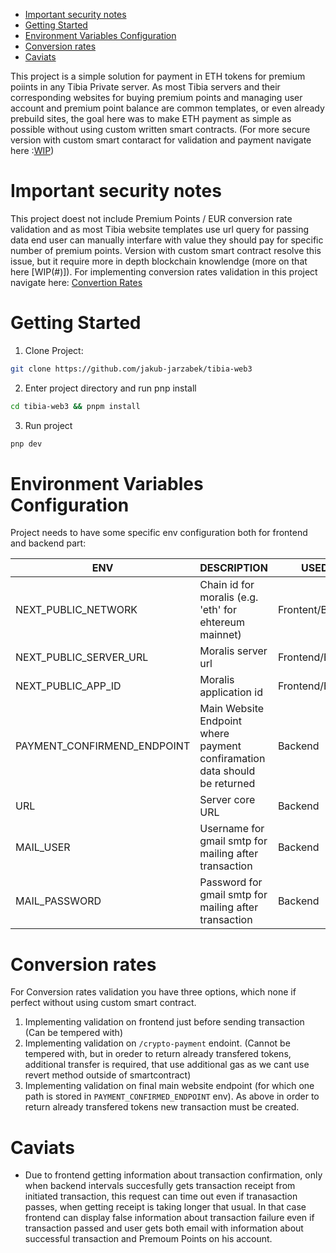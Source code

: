 - [Important security notes](#important-security-notes)
- [Getting Started](#getting-started)
- [Environment Variables Configuration](#environment-variables-configuration)
- [Conversion rates](#conversion-rates)
- [Caviats](#caviats)

This project is a simple solution for payment in ETH tokens for premium poiints in any Tibia Private server. As most Tibia servers and their corresponding websites for buying premium points and managing user account and premium point balance are common templates, or even already prebuild sites, the goal here was to make ETH payment as simple as possible without using custom written smart contracts. (For more secure version with custom smart contaract for validation and payment navigate here :[WIP](#))

# Important security notes

This project doest not include Premium Points / EUR conversion rate validation and as most Tibia website templates use url query for passing data end user can manually interfare with value they should pay for specific number of premium points. Version with custom smart contract resolve this issue, but it require more in depth blockchain knowlendge (more on that here [WIP(#)]). For implementing conversion rates validation in this project navigate here: [Convertion Rates](#conversion-rates)

# Getting Started

1. Clone Project:

```bash
git clone https://github.com/jakub-jarzabek/tibia-web3
```

2. Enter project directory and run pnp install

```bash
cd tibia-web3 && pnpm install
```

3. Run project

```bash
pnp dev
```

# Environment Variables Configuration

Project needs to have some specific env configuration both for frontend and backend part:

| ENV                         | DESCRIPTION                                                               | USED IN          |
| --------------------------- | ------------------------------------------------------------------------- | ---------------- |
| NEXT_PUBLIC_NETWORK         | Chain id for moralis (e.g. 'eth' for ehtereum mainnet)                    | Frontent/Backend |
| NEXT_PUBLIC_SERVER_URL      | Moralis server url                                                        | Frontend/Backend |
| NEXT_PUBLIC_APP_ID          | Moralis application id                                                    | Frontend/Backend |
| PAYMENT_CONFIRMEND_ENDPOINT | Main Website Endpoint where payment confiramation data should be returned | Backend          |
| URL                         | Server core URL                                                           | Backend          |
| MAIL_USER                   | Username for gmail smtp for mailing after transaction                     | Backend          |
| MAIL_PASSWORD               | Password for gmail smtp for mailing after transaction                     | Backend          |

# Conversion rates

For Conversion rates validation you have three options, which none if perfect without using custom smart contract.

1. Implementing validation on frontend just before sending transaction (Can be tempered with)
2. Implementing validation on `/crypto-payment` endoint. (Cannot be tempered with, but in oreder to return already transfered tokens, additional transfer is required, that use additional gas as we cant use revert method outside of smartcontract)
3. Implementing validation on final main website endpoint (for which one path is stored in `PAYMENT_CONFIRMED_ENDPOINT` env). As above in order to return already transfered tokens new transaction must be created.

# Caviats

- Due to frontend getting information about transaction confirmation, only when backend intervals succesfully gets transaction receipt from initiated transaction, this request can time out even if tranasaction passes, when getting receipt is taking longer that usual. In that case frontend can display false information about transaction failure even if transaction passed and user gets both email with information about successful transaction and Premoum Points on his account.
